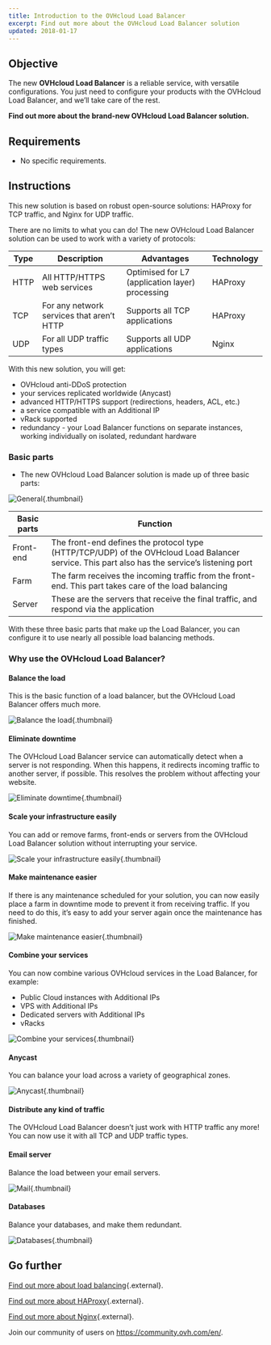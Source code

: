 ```yaml
---
title: Introduction to the OVHcloud Load Balancer 
excerpt: Find out more about the OVHcloud Load Balancer solution 
updated: 2018-01-17
---
```


## Objective

The new **OVHcloud Load Balancer** is a reliable service, with versatile configurations. You just need to configure your products with the OVHcloud Load Balancer, and we’ll take care of the rest.

**Find out more about the brand-new OVHcloud Load Balancer solution.**

## Requirements

- No specific requirements.

## Instructions

This new solution is based on robust open-source solutions: HAProxy for TCP traffic, and Nginx for UDP traffic.

There are no limits to what you can do! The new OVHcloud Load Balancer solution can be used to work with a variety of protocols:

|Type|Description|Advantages|Technology|
|---|---|---|---|
|HTTP|All HTTP/HTTPS web services|Optimised for L7 (application layer) processing|HAProxy|
|TCP|For any network services that aren’t HTTP|Supports all TCP applications|HAProxy|
|UDP|For all UDP traffic types|Supports all UDP applications|Nginx|

With this new solution, you will get:

- OVHcloud anti-DDoS protection
- your services replicated worldwide (Anycast)
- advanced HTTP/HTTPS support (redirections, headers, ACL, etc.)
- a service compatible with an Additional IP
- vRack supported
- redundancy - your Load Balancer functions on separate instances, working individually on isolated, redundant hardware

### Basic parts

- The new OVHcloud Load Balancer solution is made up of three basic parts:

![General](images/diag_gen.png){.thumbnail}

|Basic parts|Function|
|---|---|
|Front-end|The front-end defines the protocol type (HTTP/TCP/UDP) of the OVHcloud Load Balancer service. This part also has the service’s listening port|
|Farm|The farm receives the incoming traffic from the front-end. This part takes care of the load balancing|
|Server|These are the servers that receive the final traffic, and respond via the application|

With these three basic parts that make up the Load Balancer, you can configure it to use nearly all possible load balancing methods.

### Why use the OVHcloud Load Balancer?

#### Balance the load

This is the basic function of a load balancer, but the OVHcloud Load Balancer offers much more.

![Balance the load](images/distribute_load.png){.thumbnail}

#### Eliminate downtime

The OVHcloud Load Balancer service can automatically detect when a server is not responding. When this happens, it redirects incoming traffic to another server, if possible. This resolves the problem without affecting your website.

![Eliminate downtime](images/eliminate_downtimes.png){.thumbnail}

#### Scale your infrastructure easily

You can add or remove farms, front-ends or servers from the OVHcloud Load Balancer solution without interrupting your service.

![Scale your infrastructure easily](images/facilitate_maintenance.png){.thumbnail}

#### Make maintenance easier

If there is any maintenance scheduled for your solution, you can now easily place a farm in downtime mode to prevent it from receiving traffic. If you need to do this, it’s easy to add your server again once the maintenance has finished.

![Make maintenance easier](images/scale_easily.png){.thumbnail}

#### Combine your services

You can now combine various OVHcloud services in the Load Balancer, for example:

- Public Cloud instances with Additional IPs
- VPS with Additional IPs
- Dedicated servers with Additional IPs
- vRacks

![Combine your services](images/mix_and_match.png){.thumbnail}

#### Anycast

You can balance your load across a variety of geographical zones.

![Anycast](images/anycast.png){.thumbnail}

#### Distribute any kind of traffic

The OVHcloud Load Balancer doesn’t just work with HTTP traffic any more! You can now use it with all TCP and UDP traffic types.

#### Email server

Balance the load between your email servers.

![Mail](images/mail.png){.thumbnail}

#### Databases

Balance your databases, and make them redundant.

![Databases](images/database.png){.thumbnail}

## Go further

[Find out more about load balancing](https://en.wikipedia.org/wiki/Load_balancing){.external}.

[Find out more about HAProxy](http://www.haproxy.org/#desc){.external}.

[Find out more about Nginx](https://en.wikipedia.org/wiki/Nginx){.external}.

Join our community of users on <https://community.ovh.com/en/>.
